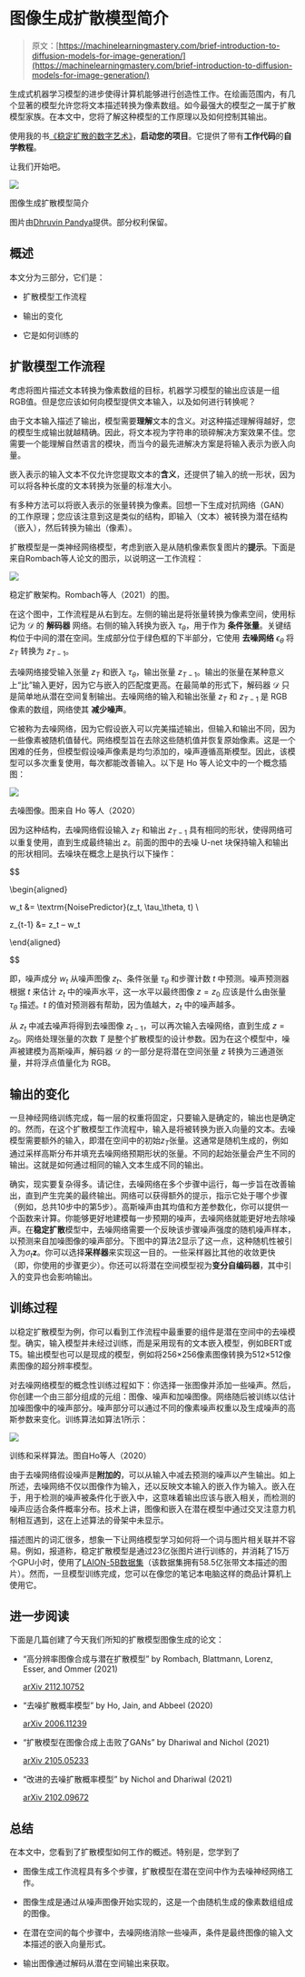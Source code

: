 # 图像生成扩散模型简介

> 原文：[https://machinelearningmastery.com/brief-introduction-to-diffusion-models-for-image-generation/](https://machinelearningmastery.com/brief-introduction-to-diffusion-models-for-image-generation/)

生成式机器学习模型的进步使得计算机能够进行创造性工作。在绘画范围内，有几个显著的模型允许您将文本描述转换为像素数组。如今最强大的模型之一属于扩散模型家族。在本文中，您将了解这种模型的工作原理以及如何控制其输出。

使用我的书[《稳定扩散的数字艺术》](https://machinelearningmastery.com/mastering-digital-art-with-stable-diffusion/)，**启动您的项目**。它提供了带有**工作代码**的**自学教程**。

让我们开始吧。

![](../Images/0f3ef41aa2051eaf506a110b6bc983fe.png)

图像生成扩散模型简介

图片由[Dhruvin Pandya](https://unsplash.com/photos/a-mountain-covered-in-snow-under-a-cloudy-sky-IXSnNQZ8ufY)提供。部分权利保留。

## 概述

本文分为三部分，它们是：

+   扩散模型工作流程

+   输出的变化

+   它是如何训练的

## 扩散模型工作流程

考虑将图片描述文本转换为像素数组的目标，机器学习模型的输出应该是一组RGB值。但是您应该如何向模型提供文本输入，以及如何进行转换呢？

由于文本输入描述了输出，模型需要**理解**文本的含义。对这种描述理解得越好，您的模型生成输出就越精确。因此，将文本视为字符串的琐碎解决方案效果不佳。您需要一个能理解自然语言的模块，而当今的最先进解决方案是将输入表示为嵌入向量。

嵌入表示的输入文本不仅允许您提取文本的**含义**，还提供了输入的统一形状，因为可以将各种长度的文本转换为张量的标准大小。

有多种方法可以将嵌入表示的张量转换为像素。回想一下生成对抗网络（GAN）的工作原理；您应该注意到这是类似的结构，即输入（文本）被转换为潜在结构（嵌入），然后转换为输出（像素）。

扩散模型是一类神经网络模型，考虑到嵌入是从随机像素恢复图片的**提示**。下面是来自Rombach等人论文的图示，以说明这一工作流程：

![](../Images/4b5e0eec24a9e8aca0e6b3943b472e8a.png)

稳定扩散架构。Rombach等人（2021）的图。

在这个图中，工作流程是从右到左。左侧的输出是将张量转换为像素空间，使用标记为 $\mathcal{D}$ 的 **解码器** 网络。右侧的输入转换为嵌入 $\tau_\theta$，用于作为 **条件张量**。关键结构位于中间的潜在空间。生成部分位于绿色框的下半部分，它使用 **去噪网络** $\epsilon_\theta$ 将 $z_T$ 转换为 $z_{T-1}$。

去噪网络接受输入张量 $z_T$ 和嵌入 $\tau_\theta$，输出张量 $z_{T-1}$。输出的张量在某种意义上“比”输入更好，因为它与嵌入的匹配度更高。在最简单的形式下，解码器 $\mathcal{D}$ 只是简单地从潜在空间复制输出。去噪网络的输入和输出张量 $z_T$ 和 $z_{T-1}$ 是 RGB 像素的数组，网络使其 **减少噪声**。

它被称为去噪网络，因为它假设嵌入可以完美描述输出，但输入和输出不同，因为一些像素被随机值替代。网络模型旨在去除这些随机值并恢复原始像素。这是一个困难的任务，但模型假设噪声像素是均匀添加的，噪声遵循高斯模型。因此，该模型可以多次重复使用，每次都能改善输入。以下是 Ho 等人论文中的一个概念插图：

![](../Images/22e279186296f5fb5e2121014a67a000.png)

去噪图像。图来自 Ho 等人（2020）

因为这种结构，去噪网络假设输入 $z_T$ 和输出 $z_{T-1}$ 具有相同的形状，使得网络可以重复使用，直到生成最终输出 $z$。前面的图中的去噪 U-net 块保持输入和输出的形状相同。去噪块在概念上是执行以下操作：

$$

\begin{aligned}

w_t &= \textrm{NoisePredictor}(z_t, \tau_\theta, t) \\

z_{t-1} &= z_t – w_t

\end{aligned}

$$

即，噪声成分 $w_t$ 从噪声图像 $z_t$、条件张量 $\tau_\theta$ 和步骤计数 $t$ 中预测。噪声预测器根据 $t$ 来估计 $z_t$ 中的噪声水平，这一水平以最终图像 $z=z_0$ 应该是什么由张量 $\tau_\theta$ 描述。$t$ 的值对预测器有帮助，因为值越大，$z_t$ 中的噪声越多。

从 $z_t$ 中减去噪声将得到去噪图像 $z_{t-1}$，可以再次输入去噪网络，直到生成 $z=z_0$。网络处理张量的次数 $T$ 是整个扩散模型的设计参数。因为在这个模型中，噪声被建模为高斯噪声，解码器 $\mathcal{D}$ 的一部分是将潜在空间张量 $z$ 转换为三通道张量，并将浮点值量化为 RGB。

## 输出的变化

一旦神经网络训练完成，每一层的权重将固定，只要输入是确定的，输出也是确定的。然而，在这个扩散模型工作流程中，输入是将被转换为嵌入向量的文本。去噪模型需要额外的输入，即潜在空间中的初始$z_T$张量。这通常是随机生成的，例如通过采样高斯分布并填充去噪网络预期形状的张量。不同的起始张量会产生不同的输出。这就是如何通过相同的输入文本生成不同的输出。

确实，现实要复杂得多。请记住，去噪网络在多个步骤中运行，每一步旨在改善输出，直到产生完美的最终输出。网络可以获得额外的提示，指示它处于哪个步骤（例如，总共10步中的第5步）。高斯噪声由其均值和方差参数化，你可以提供一个函数来计算。你能够更好地建模每一步预期的噪声，去噪网络就能更好地去除噪声。在**稳定扩散**模型中，去噪网络需要一个反映该步骤噪声强度的随机噪声样本，以预测来自加噪图像的噪声部分。下图中的算法2显示了这一点，这种随机性被引入为$\sigma_t\mathbf{z}$。你可以选择**采样器**来实现这一目的。一些采样器比其他的收敛更快（即，你使用的步骤更少）。你还可以将潜在空间模型视为**变分自编码器**，其中引入的变异也会影响输出。

## 训练过程

以稳定扩散模型为例，你可以看到工作流程中最重要的组件是潜在空间中的去噪模型。确实，输入模型并未经过训练，而是采用现有的文本嵌入模型，例如BERT或T5。输出模型也可以是现成的模型，例如将256×256像素图像转换为512×512像素图像的超分辨率模型。

对去噪网络模型的概念性训练过程如下：你选择一张图像并添加一些噪声。然后，你创建一个由三部分组成的元组：图像、噪声和加噪图像。网络随后被训练以估计加噪图像中的噪声部分。噪声部分可以通过不同的像素噪声权重以及生成噪声的高斯参数来变化。训练算法如算法1所示：

![](../Images/45877fe1f3934923b63f80b48e3b0d51.png)

训练和采样算法。图自Ho等人（2020）

由于去噪网络假设噪声是**附加的**，可以从输入中减去预测的噪声以产生输出。如上所述，去噪网络不仅以图像作为输入，还以反映文本输入的嵌入作为输入。嵌入在于，用于检测的噪声被条件化于嵌入中，这意味着输出应该与嵌入相关，而检测的噪声应适合条件概率分布。技术上讲，图像和嵌入在潜在模型中通过交叉注意力机制相互遇到，这在上述算法的骨架中未显示。

描述图片的词汇很多，想象一下让网络模型学习如何将一个词与图片相关联并不容易。例如，报道称，稳定扩散模型是通过23亿张图片进行训练的，并消耗了15万个GPU小时，使用了[LAION-5B数据集](https://laion.ai/blog/laion-5b/)（该数据集拥有58.5亿张带文本描述的图片）。然而，一旦模型训练完成，您可以在像您的笔记本电脑这样的商品计算机上使用它。

## 进一步阅读

下面是几篇创建了今天我们所知的扩散模型图像生成的论文：

+   “高分辨率图像合成与潜在扩散模型” by Rombach, Blattmann, Lorenz, Esser, and Ommer (2021)

    [arXiv 2112.10752](https://arxiv.org/abs/2112.10752)

+   “去噪扩散概率模型” by Ho, Jain, and Abbeel (2020)

    [arXiv 2006.11239](https://arxiv.org/abs/2006.11239)

+   “扩散模型在图像合成上击败了GANs” by Dhariwal and Nichol (2021)

    [arXiv 2105.05233](https://arxiv.org/abs/2105.05233)

+   “改进的去噪扩散概率模型” by Nichol and Dhariwal (2021)

    [arXiv 2102.09672](https://arxiv.org/abs/2102.09672)

## 总结

在本文中，您看到了扩散模型如何工作的概述。特别是，您学到了

+   图像生成工作流程具有多个步骤，扩散模型在潜在空间中作为去噪神经网络工作。

+   图像生成是通过从噪声图像开始实现的，这是一个由随机生成的像素数组组成的图像。

+   在潜在空间的每个步骤中，去噪网络消除一些噪声，条件是最终图像的输入文本描述的嵌入向量形式。

+   输出图像通过解码从潜在空间输出来获取。
